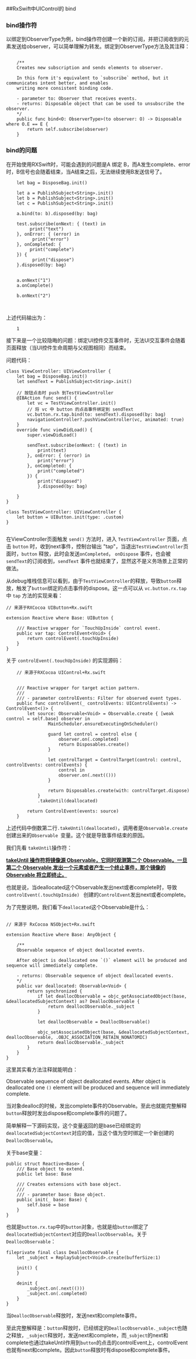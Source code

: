 ##RxSwift中UIControl的 bind

### bind操作符

以绑定到ObserverType为例，bind操作符创建一个新的订阅，并把订阅收到的元素发送给observer，可以简单理解为转发。绑定到ObserverType方法及其注释：

```

    /**
    Creates new subscription and sends elements to observer.
    
    In this form it's equivalent to `subscribe` method, but it communicates intent better, and enables
    writing more consistent binding code.
    
    - parameter to: Observer that receives events.
    - returns: Disposable object that can be used to unsubscribe the observer.
    */
    public func bind<O: ObserverType>(to observer: O) -> Disposable where O.E == E {
        return self.subscribe(observer)
    }
```

### bind的问题

在开始使用RXSwift时，可能会遇到的问题是A 绑定 B，而A发生complete、error时，B信号也会随着结束，当A结束之后，无法继续使用B发送信号了。

```
    let bag = DisposeBag.init()

	let a = PublishSubject<String>.init()
	let b = PublishSubject<String>.init()
	let c = PublishSubject<String>.init()
	
	a.bind(to: b).disposed(by: bag)
	
	test.subscribe(onNext: { (text) in
         print("text")
	}, onError: { (error) in
		  print("error")
	}, onCompleted: {
         print("complete")
	}) {
		  print("dispose")
	}.disposed(by: bag)
	
	
	a.onNext("1")
	a.onComplete()
	
	b.onNext("2")
	
	
```

上述代码输出为：

```
	1
```

接下来是一个比较隐晦的问题：绑定UI控件交互事件时，无法UI交互事件会随着页面释放（当UI控件生命周期与父视图相同）而结束。

问题代码：

```
class ViewController: UIViewController {
    let bag = DisposeBag.init()
    let sendText = PublishSubject<String>.init()

	// 按钮点击时 push 到TestViewController
    @IBAction func send() {
        let vc = TestViewController.init()
        // 将 vc 中 button 的点击事件绑定到 sendText
        vc.button.rx.tap.bind(to: sendText).disposed(by: bag)
        navigationController?.pushViewController(vc, animated: true)
    }
    override func viewDidLoad() {
        super.viewDidLoad()

        sendText.subscribe(onNext: { (text) in
            print(text)
        }, onError: { (error) in
            print("error")
        }, onCompleted: {
            print("completed")
        }) {
            print("disposed")
            }.disposed(by: bag)

    }
}

class TestViewController: UIViewController {
    let button = UIButton.init(type: .custom)
}


```

在ViewController页面触发 `send()` 方法时，进入 `TestViewController` 页面，点击 `button` 时，收到next事件，控制台输出 "tap"，当退出`TestViewController`页面时，`button` 释放，此时会发送`onCompleted`， `onDispose` 事件，也会被`sendText`的订阅收到，`sendText` 事件也就结束了，显然这不是义务场景上正常的做法。

从debug堆栈信息可以看到，由于`TestViewController`的释放，导致`button`释放，触发了`button`绑定的点击事件的dispose。这一点可以从 `vc.button.rx.tap` 中 `tap` 方法的实现来看：

```
// 来源于RXCocoa UIButton+Rx.swift

extension Reactive where Base: UIButton {
    
    /// Reactive wrapper for `TouchUpInside` control event.
    public var tap: ControlEvent<Void> {
        return controlEvent(.touchUpInside)
    }
}

```

关于 `controlEvent(.touchUpInside)` 的实现源码：

```
	// 来源于RXCocoa UIControl+Rx.swift


    /// Reactive wrapper for target action pattern.
    ///
    /// - parameter controlEvents: Filter for observed event types.
    public func controlEvent(_ controlEvents: UIControlEvents) -> ControlEvent<()> {
        let source: Observable<Void> = Observable.create { [weak control = self.base] observer in
                MainScheduler.ensureExecutingOnScheduler()

                guard let control = control else {
                    observer.on(.completed)
                    return Disposables.create()
                }

                let controlTarget = ControlTarget(control: control, controlEvents: controlEvents) {
                    control in
                    observer.on(.next(()))
                }

                return Disposables.create(with: controlTarget.dispose)
            }
            .takeUntil(deallocated)

        return ControlEvent(events: source)
    }

```

上述代码中倒数第二行`.takeUntil(deallocated)`，调用者是`Observable.create`创建出来的`Observable `变量。这个就是导致事件结束的原因。

我们先看 `takeUntil`操作符：

<b>[takeUntil 操作符将镜像源 Observable，它同时观测第二个 Observable。一旦第二个 Observable 发出一个元素或者产生一个终止事件，那个镜像的 Observable 将立即终止。](https://beeth0ven.github.io/RxSwift-Chinese-Documentation/content/decision_tree/takeUntil.html)</b>

也就是说，当deallocated这个Observable发出next或者complete时，导致`controlEvent(.touchUpInside) ` 创建的`ControlEvent`发出next或者complete。

为了完整说明，我们看下`deallocated`这个Observable是什么：

```
    
// 来源于 RxCocoa NSObject+Rx.swift
    
extension Reactive where Base: AnyObject {
    
    /**
    Observable sequence of object deallocated events.
    
    After object is deallocated one `()` element will be produced and sequence will immediately complete.
    
    - returns: Observable sequence of object deallocated events.
    */
    public var deallocated: Observable<Void> {
        return synchronized {
            if let deallocObservable = objc_getAssociatedObject(base, &deallocatedSubjectContext) as? DeallocObservable {
                return deallocObservable._subject
            }

            let deallocObservable = DeallocObservable()

            objc_setAssociatedObject(base, &deallocatedSubjectContext, deallocObservable, .OBJC_ASSOCIATION_RETAIN_NONATOMIC)
            return deallocObservable._subject
        }
    }
}

```

这里其实看方法注释就能明白：

Observable sequence of object deallocated events.
After object is deallocated one `()` element will be produced and sequence will immediately complete.

当对象dealloc的时候，发出complete事件的Observable。至此也就能完整解释`button`释放时发出dispose和complete事件的问题了。

简单解释一下源码实现，这个变量返回的是base已经绑定的`deallocatedSubjectContext`对应的值，当这个值为空时绑定一个新创建的`DeallocObservable`。

关于base变量：

```
public struct Reactive<Base> {
    /// Base object to extend.
    public let base: Base

    /// Creates extensions with base object.
    ///
    /// - parameter base: Base object.
    public init(_ base: Base) {
        self.base = base
    }
}

```

也就是`button.rx.tap`中的`button`对象，也就是给`button`绑定了`deallocatedSubjectContext`对应的`DeallocObservable`。关于`DeallocObservable`：

```
fileprivate final class DeallocObservable {
    let _subject = ReplaySubject<Void>.create(bufferSize:1)

    init() {
    }

    deinit {
        _subject.on(.next(()))
        _subject.on(.completed)
    }
}

```

当`DeallocObservable`释放时，发送next和complete事件。

至此完整解释是：`button`释放时，已经绑定的`DeallocObservable._subject`也随之释放，`_subject`释放时，发送next和complete，而`_subject`的next和complete也通过takeUntil作用到`button`的点击的controlEvent上，controlEvent也就有next和complete。因此`button`释放时有dispose和complete事件。
